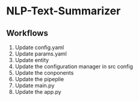 # NLP-Text-Summarizer

## Workflows

1. Update config.yaml
2. Update params.yaml
3. Update entity
4. Update the configuration manager in src config
5. Update the conponents
6. Update the pipeplie
7. Update main.py
8. Update the app.py
